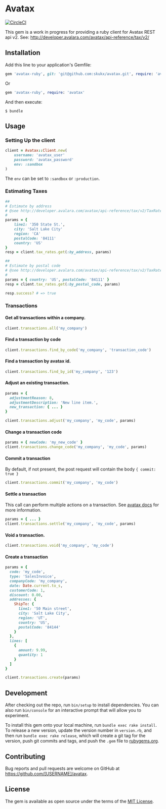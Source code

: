 # Avatax
[![CircleCI](https://circleci.com/gh/skukx/avatax.svg?style=shield)](https://circleci.com/gh/skukx/avatax)

This gem is a work in progress for providing a ruby client for Avatax REST api v2.
See: http://developer.avalara.com/avatax/api-reference/tax/v2/

## Installation

Add this line to your application's Gemfile:

```ruby
gem 'avatax-ruby', git: 'git@github.com:skukx/avatax.git', require: 'avatax'
```

Or

```ruby
gem 'avatax-ruby', require: 'avatax'
```

And then execute:

    $ bundle

## Usage

### Setting Up the client
```ruby
client = Avatax::Client.new(
    username: 'avatax_user'
    password: 'avatax_password'
    env: :sandbox
)
```
The `env` can be set to `:sandbox` or `:production`.

### Estimating Taxes
```ruby
##
# Estimate by address
# @see http://developer.avalara.com/avatax/api-reference/tax/v2/TaxRates/#ApiV2TaxratesByaddressGet
#
params = {
    line1: '350 State St.',
    city: 'Salt Lake City'
    region: 'CA'
    postalCode: '84111'
    country: 'US'
}
resp = client.tax_rates.get(:by_address, params)

##
# Estimate by postal code
# @see http://developer.avalara.com/avatax/api-reference/tax/v2/TaxRates/#ApiV2TaxratesBypostalcodeGet
#
params = { country: 'US', postalCode: '84111' }
resp = client.tax_rates.get(:by_postal_code, params)

resp.success? # => true
```

### Transactions

#### Get all transactions within a company.
```ruby
client.transactions.all('my_company')
```

#### Find a transaction by code
```ruby
client.transactions.find_by_code('my_company', 'transaction_code')
```

#### Find a transaction by avatax id.
```ruby
client.transactions.find_by_id('my_company', '123')
```

#### Adjust an existing transaction.
```ruby
params = {
  adjustmentReason: 8,
  adjustmentDescription: 'New line item.',
  new_transaction: { ... }
}

client.transactions.adjust('my_company', 'my_code', params)
```

#### Change a transaction code
```ruby
params = { newCode: 'my_new_code' }
client.transactions.change_code('my_company', 'my_code', params)
```

#### Commit a transaction
By default, if not present, the post request will contain the body `{ commit: true }`

```ruby
client.transactions.commit('my_company', 'my_code')
```

#### Settle a transaction
This call can perform multiple actions on a transaction. See [avatax docs](https://developer.avalara.com/avatax/api-reference/tax/v2/Transactions/#SettleTransaction) for more information.
```ruby
params = { ... }
client.transactions.settle('my_company', 'my_code', params)
```

#### Void a transaction.
```ruby
client.transactions.void('my_company', 'my_code')
```

#### Create a transaction
```ruby
params = {
  code: 'my_code',
  type: 'SalesInvoice',
  companyCode: 'my_company',
  date: Date.current.to_s,
  customerCode: 1,
  discount: 0.00,
  addresses: {
    ShipTo: {
      line1: '50 Main street',
      city: 'Salt Lake City',
      region: 'UT',
      country: 'US',
      postalCode: '84144'
    }
  },
  lines: [
    {
      amount: 9.99,
      quantity: 1
    }
  ]
}

client.transactions.create(params)
```

## Development

After checking out the repo, run `bin/setup` to install dependencies. You can also run `bin/console` for an interactive prompt that will allow you to experiment.

To install this gem onto your local machine, run `bundle exec rake install`. To release a new version, update the version number in `version.rb`, and then run `bundle exec rake release`, which will create a git tag for the version, push git commits and tags, and push the `.gem` file to [rubygems.org](https://rubygems.org).

## Contributing

Bug reports and pull requests are welcome on GitHub at https://github.com/[USERNAME]/avatax.


## License

The gem is available as open source under the terms of the [MIT License](http://opensource.org/licenses/MIT).
